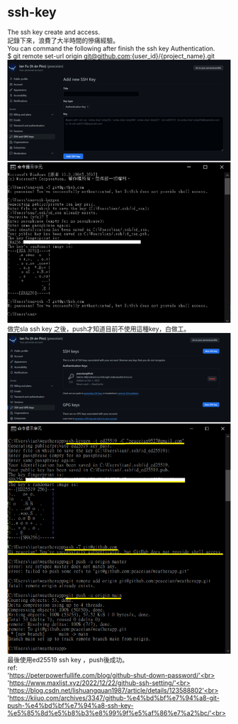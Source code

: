 # ssh-key
The ssh key create and access.<br>
記錄下來，浪費了大半時間的慘痛經驗。<br>
You can command the following after finish the ssh key Authentication.<br> 
$ git remote set-url origin git@github.com:{user_id}/{project_name}.git <br>
![image](https://github.com/peaceian/ssh-key/blob/main/githubsshkey.png)
![image](https://github.com/peaceian/ssh-key/blob/main/githubsshkeycmd.png)<br>
做完sla ssh key 之後，push才知道目前不使用這種key，白做工。<br>
![image](https://github.com/peaceian/ssh-key/blob/main/githubsshkeyfinish.png)
![image](https://github.com/peaceian/ssh-key/blob/main/sshkeyed25519.png)<br>
最後使用ed25519 ssh key ，push後成功。<br>
ref:<br>
'https://peterpowerfullife.com/blog/github-shut-down-password/'<br>
'https://www.maxlist.xyz/2022/12/22/github-ssh-setting/'<br>
'https://blog.csdn.net/lishuangquan1987/article/details/123588802'<br>
'https://kiiuo.com/archives/3347/github-%e4%bd%bf%e7%94%a8-git-push-%e4%bd%bf%e7%94%a8-ssh-key-%e5%85%8d%e5%b8%b3%e8%99%9f%e5%af%86%e7%a2%bc/'<br>
